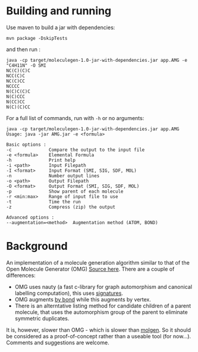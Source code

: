 # Building and running
Use maven to build a jar with dependencies:

````mvn package -DskipTests````

and then run :

````
java -cp target/moleculegen-1.0-jar-with-dependencies.jar app.AMG -e "C4H11N" -O SMI
NC(C)(C)C
NCC(C)C
NC(C)CC
NCCCC
N(C)C(C)C
N(C)CCC
N(CC)CC
N(C)(C)CC
````

For a full list of commands, run with `-h` or no arguments:

````
java -cp target/moleculegen-1.0-jar-with-dependencies.jar app.AMG
Usage: java -jar AMG.jar -e <formula>

Basic options :
-c              Compare the output to the input file
-e <formula>    Elemental Formula
-h              Print help
-i <path>       Input Filepath
-I <format>     Input Format (SMI, SIG, SDF, MOL)
-n              Number output lines
-o <path>       Output Filepath
-O <format>     Output Format (SMI, SIG, SDF, MOL)
-p              Show parent of each molecule
-r <min:max>    Range of input file to use
-t              Time the run
-z              Compress (zip) the output

Advanced options :
--augmentation=<method>  Augmentation method (ATOM, BOND)
````

# Background

An implementation of a molecule generation algorithm similar to that of the Open Molecule Generator (OMG) [Source here](http://sourceforge.net/p/openmg/wiki/Home). There are a couple of differences:

- OMG uses nauty (a fast c-library for graph automorphism and canonical labelling computation), this uses [signatures](https://github.com/gilleain/signatures).
- OMG augments [by bond](http://gilleain.blogspot.com/2012/09/open-molecule-generators-algorithm.html) while this augments by vertex.
- There is an alterntative listing method for candidate children of a parent molecule, that uses the automorphism group of the parent to eliminate symmetric duplicates.

It is, however, slower than OMG - which is slower than [molgen](http://molgen.de/?src=documents/molgen5.html). So it should be considered as a proof-of-concept rather than a useable tool (for now...). Comments and suggestions are welcome.

